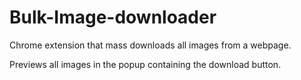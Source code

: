 # Bulk-Image-downloader

Chrome extension that mass downloads all images from a webpage.

Previews all images in the popup containing the download button.
